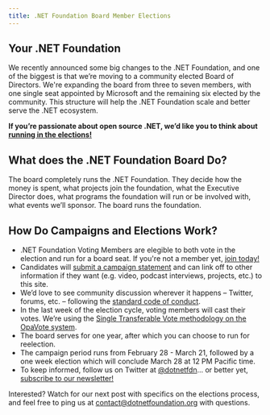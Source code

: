 ```yaml
---
title: .NET Foundation Board Member Elections
---
```


## Your .NET Foundation

We recently announced some big changes to the .NET Foundation, and one of the biggest is that we’re moving to a community elected Board of Directors. We're expanding the board from three to seven members, with one single seat appointed by Microsoft and the remaining six elected by the community. This structure will help the .NET Foundation scale and better serve the .NET ecosystem.

**If you’re passionate about open source .NET, we’d like you to think about [running in the elections!](/campaign)**

## What does the .NET Foundation Board Do?

The board completely runs the .NET Foundation. They decide how the money is spent, what projects join the foundation, what the Executive Director does, what programs the foundation will run or be involved with, what events we’ll sponsor. The board runs the foundation.

## How Do Campaigns and Elections Work?

*   .NET Foundation Voting Members are elegible to both vote in the election and run for a board seat. If you're not a member yet, [join today!](https://dotnetfoundation.org/become-a-member)
*   Candidates will [submit a campaign statement](/campaign) and can link off to other information if they want (e.g. video, podcast interviews, projects, etc.) to this site.
*   We’d love to see community discussion wherever it happens – Twitter, forums, etc. – following the [standard code of conduct](https://dotnetfoundation.org/code-of-conduct).
*   In the last week of the election cycle, voting members will cast their votes. We’re using the [Single Transferable Vote methodology on the OpaVote system](https://www.opavote.com/methods/single-transferable-vote).
*   The board serves for one year, after which you can choose to run for reelection.
*   The campaign period runs from February 28 - March 21, followed by a one week election which will conclude March 28 at 12 PM Pacific time.
*   To keep informed, follow us on Twitter at [@dotnetfdn](https://twitter.com/dotnetfdn)... or better yet, [subscribe to our newsletter!](http://eepurl.com/dhL_qb)

Interested? Watch for our next post with specifics on the elections process, and feel free to ping us at [contact@dotnetfoundation.org](mailto:contact@dotnetfoundation.org) with questions.
